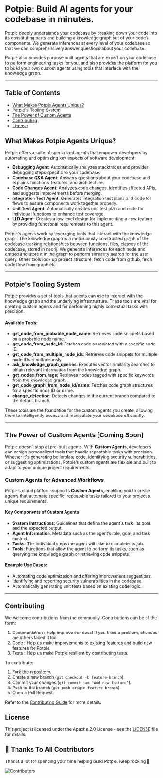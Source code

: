 # Potpie: Build AI agents for your codebase in minutes.

Potpie deeply understands your codebase by breaking down your code into its constituting parts and building a knowledge graph out of your code’s components. We generate inferences at every level of your codebase so that we can comprehensively answer questions about your codebase.

Potpie also provides purpose built agents that are expert on your codebase to perform engineering tasks for you, and also provides the platform for you to build your own custom agents using tools that interface with the knowledge graph.

---
## Table of Contents

- [What Makes Potpie Agents Unique?](#what-makes-potpie-agents-unique)
- [Potpie's Tooling System](#potpie's-tooling-system)
- [The Power of Custom Agents](#the-power-of-custom-agents-coming-soon)
- [Contributing](#contributing)
- [License](#license)


## What Makes Potpie Agents Unique?

Potpie offers a suite of specialized agents that empower developers by automating and optimizing key aspects of software development:

- **Debugging Agent**: Automatically analyzes stacktraces and provides debugging steps specific to your codebase.
- **Codebase Q&A Agent**: Answers questions about your codebase and explains functions, features, and architecture.
- **Code Changes Agent**: Analyzes code changes, identifies affected APIs, and suggests improvements before merging.
- **Integration Test Agent**: Generates integration test plans and code for flows to ensure components work together properly.
- **Unit Test Agent**: Automatically creates unit test plan and code for individual functions to enhance test coverage.
- **LLD Agent**: Creates a low level design for implementing a new feature by providing functional requirements to this agent.

Potpie's agents work by leveraging tools that interact with the knowledge graph. The knowledge graph is a meticulously constructed graph of the codebase tracking relationships between functions, files, classes of the codebase, stored in neo4j. We generate inferences for each node and embed and store it in the graph to perform similarity search for the user query. Other tools look up project structure, fetch code from github, fetch code flow from graph etc

---

## Potpie's Tooling System

Potpie provides a set of tools that agents can use to interact with the knowledge graph and the underlying infrastructure. These tools are vital for creating custom agents and for performing highly contextual tasks with precision.

#### Available Tools:
- **get_code_from_probable_node_name**: Retrieves code snippets based on a probable node name.
- **get_code_from_node_id**: Fetches code associated with a specific node ID.
- **get_code_from_multiple_node_ids**: Retrieves code snippets for multiple node IDs simultaneously.
- **ask_knowledge_graph_queries**: Executes vector similarity searches to obtain relevant information from the knowledge graph.
- **get_nodes_from_tags**: Retrieves nodes tagged with specific keywords from the knowledge graph.
- **get_code_graph_from_node_id/name**: Fetches code graph structures for a specific node ID or name.
- **change_detection**: Detects changes in the current branch compared to the default branch.


These tools are the foundation for the custom agents you create, allowing them to intelligently access and manipulate your codebase efficiently.

---
## The Power of Custom Agents [Coming Soon]

Potpie doesn’t stop at pre-built agents. With **Custom Agents**, developers can design personalized tools that handle repeatable tasks with precision. Whether it's generating boilerplate code, identifying security vulnerabilities, or suggesting optimizations, Potpie’s custom agents are flexible and built to adapt to your unique project requirements.

### Custom Agents for Advanced Workflows

Potpie’s cloud platform supports **Custom Agents**, enabling you to create agents that automate specific, repeatable tasks tailored to your project's unique requirements.

#### Key Components of Custom Agents
- **System Instructions**: Guidelines that define the agent's task, its goal, and the expected output.
- **Agent Information**: Metadata such as the agent’s role, goal, and task context.
- **Tasks**: The individual steps the agent will take to complete its job.
- **Tools**: Functions that allow the agent to perform its tasks, such as querying the knowledge graph or retrieving code snippets.


#### Example Use Cases:
- Automating code optimization and offering improvement suggestions.
- Identifying and reporting security vulnerabilities in the codebase.
- Automatically generating unit tests based on existing code logic.


---

## Contributing

We welcome contributions from the community. Contributions can be of the form:
1. Documentation : Help improve our docs! If you fixed a problem, chances are others faced it too.
2. Code : Help us make improvements to existing features and build new features for Potpie.
3. Tests :  Help us make Potpie resilient by contributing tests.

To contribute:
1. Fork the repository.
2. Create a new branch (`git checkout -b feature-branch`).
3. Commit your changes (`git commit -am 'Add new feature'`).
4. Push to the branch (`git push origin feature-branch`).
5. Open a Pull Request.

Refer to the [Contributing Guide](./contributing.md) for more details.

## License

This project is licensed under the Apache 2.0 License - see the [LICENSE](LICENSE) file for details.

## 💪 Thanks To All Contributors

Thanks a lot for spending your time helping build Potpie. Keep rocking 🥂

<img src="https://contributors-img.web.app/image?repo=potpie-ai/potpie" alt="Contributors"/>
